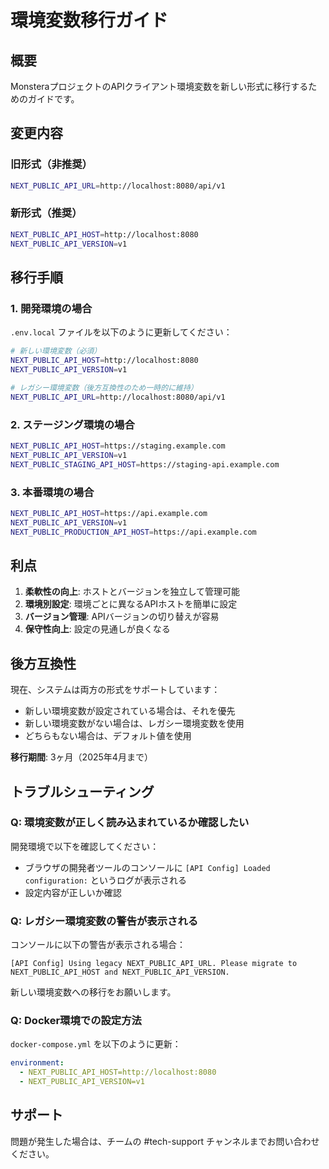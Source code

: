 # 環境変数移行ガイド

## 概要

MonsteraプロジェクトのAPIクライアント環境変数を新しい形式に移行するためのガイドです。

## 変更内容

### 旧形式（非推奨）
```bash
NEXT_PUBLIC_API_URL=http://localhost:8080/api/v1
```

### 新形式（推奨）
```bash
NEXT_PUBLIC_API_HOST=http://localhost:8080
NEXT_PUBLIC_API_VERSION=v1
```

## 移行手順

### 1. 開発環境の場合

`.env.local` ファイルを以下のように更新してください：

```bash
# 新しい環境変数（必須）
NEXT_PUBLIC_API_HOST=http://localhost:8080
NEXT_PUBLIC_API_VERSION=v1

# レガシー環境変数（後方互換性のため一時的に維持）
NEXT_PUBLIC_API_URL=http://localhost:8080/api/v1
```

### 2. ステージング環境の場合

```bash
NEXT_PUBLIC_API_HOST=https://staging.example.com
NEXT_PUBLIC_API_VERSION=v1
NEXT_PUBLIC_STAGING_API_HOST=https://staging-api.example.com
```

### 3. 本番環境の場合

```bash
NEXT_PUBLIC_API_HOST=https://api.example.com
NEXT_PUBLIC_API_VERSION=v1
NEXT_PUBLIC_PRODUCTION_API_HOST=https://api.example.com
```

## 利点

1. **柔軟性の向上**: ホストとバージョンを独立して管理可能
2. **環境別設定**: 環境ごとに異なるAPIホストを簡単に設定
3. **バージョン管理**: APIバージョンの切り替えが容易
4. **保守性向上**: 設定の見通しが良くなる

## 後方互換性

現在、システムは両方の形式をサポートしています：

- 新しい環境変数が設定されている場合は、それを優先
- 新しい環境変数がない場合は、レガシー環境変数を使用
- どちらもない場合は、デフォルト値を使用

**移行期間**: 3ヶ月（2025年4月まで）

## トラブルシューティング

### Q: 環境変数が正しく読み込まれているか確認したい

開発環境で以下を確認してください：
- ブラウザの開発者ツールのコンソールに `[API Config] Loaded configuration:` というログが表示される
- 設定内容が正しいか確認

### Q: レガシー環境変数の警告が表示される

コンソールに以下の警告が表示される場合：
```
[API Config] Using legacy NEXT_PUBLIC_API_URL. Please migrate to NEXT_PUBLIC_API_HOST and NEXT_PUBLIC_API_VERSION.
```

新しい環境変数への移行をお願いします。

### Q: Docker環境での設定方法

`docker-compose.yml` を以下のように更新：

```yaml
environment:
  - NEXT_PUBLIC_API_HOST=http://localhost:8080
  - NEXT_PUBLIC_API_VERSION=v1
```

## サポート

問題が発生した場合は、チームの #tech-support チャンネルまでお問い合わせください。